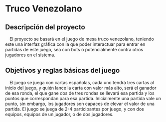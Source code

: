 # Truco Venezolano

## Descripción del proyecto

&emsp;El proyecto se basará en el juego de mesa truco venezolano, teniendo este
una interfaz gráfica con la que poder interactuar para entrar en partidas de este
juego, sea con bots o potencialmente contra otros jugadores en el sistema.

## Objetivos y reglas básicas del juego

&emsp;El juego se juega con cartas españolas, cada uno tendrá tres cartas al inicio del juego, y quién lance la carta con valor más alto, será el ganador de esa ronda, el que gane dos de tres rondas se llevará esa partida y los puntos que correspondan para esa partida. Inicialmente una partida vale un punto, sin embargo, los jugadores son capaces de elevar el valor de una partida. El juego se juega de 2-4 participantes por juego, y con dos equipos, equipos de un jugador, o de dos jugadores.
